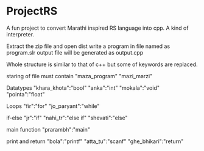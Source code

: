 # ProjectRS
A fun project to convert Marathi inspired RS language into cpp. A kind of interpreter.


Extract the zip file and open dist
write a program in file named as program.slr
output file will be generated as output.cpp


Whole structure is similar to that of c++ but some of keywords are replaced.

staring of file must contain
 "maza_program"
 "mazi_marzi"




Datatypes
 "khara_khota":"bool"
 "anka":"int"
 "mokala":"void"
 "pointa":"float"
 
Loops
 "fir":"for"
 "jo_paryant":"while"

if-else
 "jr":"if"
 "nahi_tr":"else if"
 "shevati":"else"

main function
 "prarambh":"main"
 
print and return
  "bola":"printf"
  "atta_tu":"scanf"
  "ghe_bhikari":"return"
